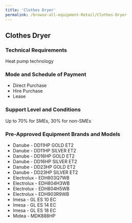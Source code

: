 ```yaml
---
title: 'Clothes Dryer'
permalink: /browse-all-equipment-Retail/Clothes-Dryer
---
```


## Clothes Dryer

### Technical Requirements

Heat pump technology

### Mode and Schedule of Payment 

- Direct Purchase
- Hire Purchase
- Lease

### Support Level and Conditions

Up to 70% for SMEs, 30% for non-SMEs



### Pre-Approved Equipment Brands and Models

- Danube - DD11HP GOLD ET2
- Danube - DD11HP SILVER ET2
- Danube - DD16HP GOLD ET2
- Danube - DD16HP SILVER ET2
- Danube - DD23HP GOLD ET2
- Danube - DD23HP SILVER ET2
- Electrolux - EDH803Q7WB
- Electrolux - EDH804H3WB
- Electrolux - EDH804H5WB
- Electrolux - EDH903R9WB
- Imesa - GL ES 10 EC
- Imesa - GL ES 14 EC
- Imesa - GL ES 18 EC
- Midea - MDK888HP



<script src='/jquery/resize-tables.js'></script>
